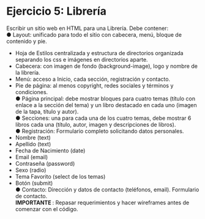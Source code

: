 # Ejercicio 5: Librería
Escribir un sitio web en HTML para una Librería. Debe contener: <br>
● Layout: unificado para todo el sitio con cabecera, menú, bloque de contenido y pie. <br>
- Hoja de Estilos centralizada y estructura de directorios organizada separando los css e imágenes en directorios aparte. <br>
- Cabecera: con imagen de fondo (background-image), logo y nombre de la librería. <br>
- Menú: acceso a Inicio, cada sección, registración y contacto. <br>
- Pie de página: al menos copyright, redes sociales y términos y condiciones. <br>
● Página principal: debe mostrar bloques para cuatro temas (título con enlace a la sección del tema) y un libro destacado en cada uno 
(imagen de la tapa, título y autor). <br>
● Secciones: una para cada una de los cuatro temas, debe mostrar 6 libros cada una (título, autor, imagen y descripciones de libros). <br>
● Registración: Formulario completo solicitando datos personales. <br>
- Nombre (text) <br> 
- Apellido (text) <br>
- Fecha de Nacimiento (date) <br>
- Email (email) <br>
- Contraseña (password) <br>
- Sexo (radio) <br>
- Tema Favorito (select de los temas) <br>
- Botón (submit) <br>
● Contacto: Dirección y datos de contacto (teléfonos, email). Formulario de contacto. <br>
<b> IMPORTANTE </b>: Repasar requerimientos y hacer wireframes antes de comenzar con el código.
